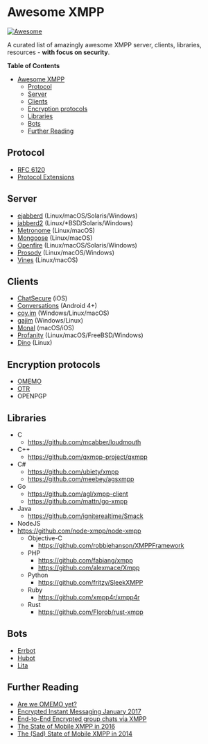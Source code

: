 # Awesome XMPP

[![Awesome](https://cdn.rawgit.com/sindresorhus/awesome/d7305f38d29fed78fa85652e3a63e154dd8e8829/media/badge.svg)](https://github.com/systemli/awesome-xmpp)

A curated list of amazingly awesome XMPP server, clients, libraries, resources - **with focus on security**.

**Table of Contents**

- [Awesome XMPP](#awesome-xmpp)
  - [Protocol](#protocol)
  - [Server](#server)
  - [Clients](#clients)
  - [Encryption protocols](#encryption-protocols)
  - [Libraries](#libraries)
  - [Bots](#Bots)
  - [Further Reading](#further-reading)

## Protocol

  * [RFC 6120](https://tools.ietf.org/html/rfc6120)
  * [Protocol Extensions](https://xmpp.org/extensions/)

## Server

  * [ejabberd](https://github.com/processone/ejabberd) (Linux/macOS/Solaris/Windows)
  * [jabberd2](https://github.com/jabberd2/jabberd2) (Linux/*BSD/Solaris/Windows)
  * [Metronome](https://github.com/maranda/metronome) (Linux/macOS)
  * [Mongoose](https://github.com/esl/MongooseIM) (Linux/macOS)
  * [Openfire](https://github.com/igniterealtime/Openfire) (Linux/macOS/Solaris/Windows)
  * [Prosody](https://github.com/bjc/prosody) (Linux/macOS/Windows)
  * [Vines](https://github.com/negativecode/vines) (Linux/macOS)

## Clients

  * [ChatSecure](https://github.com/ChatSecure/ChatSecure-iOS) (iOS)
  * [Conversations](https://github.com/siacs/Conversations) (Android 4+)
  * [coy.im](https://github.com/twstrike/coyim) (Windows/Linux/macOS)
  * [gajim](http://gajim.org/) (Windows/Linux)
  * [Monal](https://github.com/anurodhp/Monal) (macOS/iOS)
  * [Profanity](https://github.com/boothj5/profanity) (Linux/macOS/FreeBSD/Windows)
  * [Dino](https://github.com/dino/dino) (Linux)

## Encryption protocols

 * [OMEMO](https://conversations.im/omemo/)
 * [OTR](https://otr.cypherpunks.ca/)
 * OPENPGP

## Libraries

  * C
    * https://github.com/mcabber/loudmouth
  * C++
    * https://github.com/qxmpp-project/qxmpp
  * C#
    * https://github.com/ubiety/xmpp
    * https://github.com/meebey/agsxmpp
  * Go
    * https://github.com/agl/xmpp-client
    * https://github.com/mattn/go-xmpp
  * Java
    * https://github.com/igniterealtime/Smack
  * NodeJS
* https://github.com/node-xmpp/node-xmpp
  * Objective-C
    * https://github.com/robbiehanson/XMPPFramework
  * PHP
    * https://github.com/fabiang/xmpp
    * https://github.com/alexmace/Xmpp
  * Python
    * https://github.com/fritzy/SleekXMPP
  * Ruby
    * https://github.com/xmpp4r/xmpp4r
  * Rust
    * https://github.com/Florob/rust-xmpp

## Bots

  * [Errbot](https://github.com/errbotio/errbot)
  * [Hubot](https://github.com/github/hubot)
  * [Lita](https://github.com/litaio/lita)

## Further Reading

 * [Are we OMEMO yet?](https://omemo.top/)
 * [Encrypted Instant Messaging January 2017](https://medium.com/@dreamflasher/encrypted-instant-messaging-recommendations-january-2017-711c03af02cc#.1hfzvhz69)
 * [End-to-End Encrypted group chats via XMPP](https://current.workingdirectory.net/posts/2017/encrypted-mucs/)
 * [The State of Mobile XMPP in 2016](https://gultsch.de/xmpp_2016.html)
 * [The (Sad) State of Mobile XMPP in 2014](http://op-co.de/blog/posts/mobile_xmpp_in_2014/)
